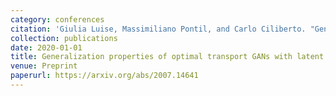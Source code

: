 ```yaml
---
category: conferences
citation: 'Giulia Luise, Massimiliano Pontil, and Carlo Ciliberto. "Generalization properties of optimal transport GANs with latent distribution learning", 2020.'
collection: publications
date: 2020-01-01
title: Generalization properties of optimal transport GANs with latent distribution learning
venue: Preprint
paperurl: https://arxiv.org/abs/2007.14641
---
```



